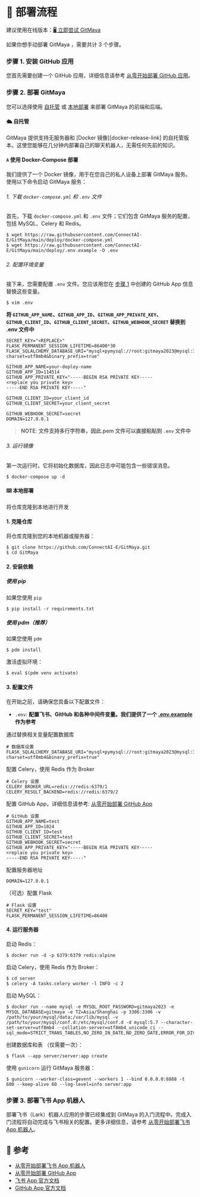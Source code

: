 # 📃 部署流程

建议使用在线版本：[🖥 立即尝试 GitMaya](https://gitmaya.com)

如果你想手动部署 GitMaya ，需要共计 3 个步骤。

### 步骤 1. 安装 GitHub 应用

您首先需要创建一个 GitHub 应用，详细信息请参考 [从零开始部署 GitHub 应用](https://connect-ai.feishu.cn/wiki/OnVNwqZlhi5yM4keBWAcUF3ynFf?from=from_copylink)。

### 步骤 2. 部署 GitMaya

您可以选择使用 [自托管](#🛳-自托管) 或 [本地部署](#⌨️-本地部署) 来部署 GitMaya 的前端和后端。

#### 🛳 自托管

GitMaya 提供支持无服务器和 [Docker 镜像][docker-release-link] 的自托管版本。这使您能够在几分钟内部署自己的聊天机器人，无需任何先前的知识。

#### `A` 使用 Docker-Compose 部署

我们提供了一个 Docker 镜像，用于在您自己的私人设备上部署 GitMaya 服务。使用以下命令启动 GitMaya 服务：

###### 1. 下载 `docker-compose.yml` 和 `.env` 文件

首先，下载 `docker-compose.yml` 和 `.env` 文件；它们包含 GitMaya 服务的配置，包括 MySQL、Celery 和 Redis。

```fish
$ wget https://raw.githubusercontent.com/ConnectAI-E/GitMaya/main/deploy/docker-compose.yml
$ wget https://raw.githubusercontent.com/ConnectAI-E/GitMaya/main/deploy/.env.example -O .env
```

###### 2. 配置环境变量

接下来，您需要配置 `.env` 文件。您应该用您在 [步骤 1](#步骤-1-安装-github-应用) 中创建的 GitHub App 信息替换这些变量。

```fish
$ vim .env
```

**将 `GITHUB_APP_NAME`、`GITHUB_APP_ID`、`GITHUB_APP_PRIVATE_KEY`、`GITHUB_CLIENT_ID`、`GITHUB_CLIENT_SECRET`、`GITHUB_WEBHOOK_SECRET` 替换到 .env 文件中**

```fish
SECRET_KEY="<REPLACE>"
FLASK_PERMANENT_SESSION_LIFETIME=86400*30
FLASK_SQLALCHEMY_DATABASE_URI="mysql+pymysql://root:gitmaya2023@mysql:3306/gitmaya?charset=utf8mb4&binary_prefix=true"

GITHUB_APP_NAME=your-deploy-name
GITHUB_APP_ID=114514
GITHUB_APP_PRIVATE_KEY="-----BEGIN RSA PRIVATE KEY-----
<replace you private key>
-----END RSA PRIVATE KEY-----"

GITHUB_CLIENT_ID=your_client_id
GITHUB_CLIENT_SECRET=your_client_secret

GITHUB_WEBHOOK_SECRET=secret
DOMAIN=127.0.0.1
```

> **NOTE**: **文件支持多行字符串，因此.pem 文件可以直接粘贴到 `.env` 文件中**

###### 3. 运行镜像

第一次运行时，它将初始化数据库，因此日志中可能包含一些错误消息。

```fish
$ docker-compose up -d
```

#### ⌨️ 本地部署

将仓库克隆到本地进行开发

#### 1. 克隆仓库

将仓库克隆到您的本地机器或服务器：

```fish
$ git clone https://github.com/ConnectAI-E/GitMaya.git
$ cd GitMaya
```

#### 2. 安装依赖

##### 使用 pip

如果您使用 `pip`

```fish
$ pip install -r requirements.txt
```

##### 使用 pdm（推荐）

如果您使用 `pdm`

```fish
$ pdm install
```

激活虚拟环境：

```fish
$ eval $(pdm venv activate)
```

#### 3. 配置文件

在开始之前，请确保您具备以下配置文件：

- `.env`: **配置飞书、GitHub 和各种中间件变量。我们提供了一个 [.env.example](https://github.com/ConnectAI-E/GitMaya/blob/main/deploy/.env.example) 作为参考**

通过替换相关变量配置数据库

```fish
# 数据库设置
FLASK_SQLALCHEMY_DATABASE_URI="mysql+pymysql://root:gitmaya2023@mysql:3306/gitmaya?charset=utf8mb4&binary_prefix=true"
```

配置 Celery，使用 Redis 作为 Broker

```fish
# Celery 设置
CELERY_BROKER_URL=redis://redis:6379/1
CELERY_RESULT_BACKEND=redis://redis:6379/2
```

配置 GitHub App，详细信息请参考: [从零开始部署 GitHub App](https://connect-ai.feishu.cn/wiki/OnVNwqZlhi5yM4keBWAcUF3ynFf?from=from_copylink)

```fish
# GitHub 设置
GITHUB_APP_NAME=test
GITHUB_APP_ID=1024
GITHUB_CLIENT_ID=test
GITHUB_CLIENT_SECRET=test
GITHUB_WEBHOOK_SECRET=secret
GITHUB_APP_PRIVATE_KEY="-----BEGIN RSA PRIVATE KEY-----
<replace you private key>
-----END RSA PRIVATE KEY-----"
```

配置服务器地址

```fish
DOMAIN=127.0.0.1
```

（可选）配置 Flask

```fish
# Flask 设置
SECRET_KEY="test"
FLASK_PERMANENT_SESSION_LIFETIME=86400
```

#### 4. 运行服务器

启动 Redis：

```fish
$ docker run -d -p 6379:6379 redis:alpine
```

启动 Celery，使用 Redis 作为 Broker：

```fish
$ cd server
$ celery -A tasks.celery worker -l INFO -c 2
```

启动 MySQL：

```fish
$ docker run --name mysql -e MYSQL_ROOT_PASSWORD=gitmaya2023 -e MYSQL_DATABASE=gitmaya -e TZ=Asia/Shanghai -p 3306:3306 -v /path/to/your/mysql/data:/var/lib/mysql -v /path/to/your/mysql/conf.d:/etc/mysql/conf.d -d mysql:5.7 --character-set-server=utf8mb4 --collation-server=utf8mb4_unicode_ci --sql_mode=STRICT_TRANS_TABLES,NO_ZERO_IN_DATE,NO_ZERO_DATE,ERROR_FOR_DIVISION_BY_ZERO,NO_ENGINE_SUBSTITUTION
```

创建数据库和表 （仅需要一次）：

```fish
$ flask --app server/server:app create
```

使用 `gunicorn` 运行 GitMaya 服务器：

```fish
$ gunicorn --worker-class=gevent --workers 1 --bind 0.0.0.0:8888 -t 600 --keep-alive 60 --log-level=info server:app
```

### 步骤 3. 部署飞书 App 机器人

部署飞书（Lark）机器人应用的步骤已经集成到 GitMaya 的入门流程中。完成入门流程将自动完成与飞书相关的配置。更多详细信息，请参考 [从零开始部署飞书 App 机器人](https://connect-ai.feishu.cn/wiki/NQXywcS3Siqw60kYX8IcknDfn1e?from=from_copylink)。

## 📕 参考

- [从零开始部署飞书 App 机器人](https://connect-ai.feishu.cn/wiki/NQXywcS3Siqw60kYX8IcknDfn1e?from=from_copylink)
- [从零开始部署 GitHub App](https://connect-ai.feishu.cn/wiki/OnVNwqZlhi5yM4keBWAcUF3ynFf?from=from_copylink)
- [飞书 App 官方文档](https://open.feishu.cn/document/home/develop-a-bot-in-5-minutes/step-1-create-app-and-enable-robot-capabilities)
- [GitHub App 官方文档](https://docs.github.com/en/developers/apps/creating-a-github-app)
